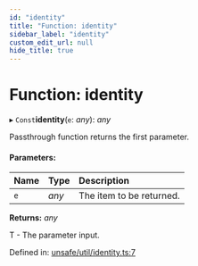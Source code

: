 ```yaml
---
id: "identity"
title: "Function: identity"
sidebar_label: "identity"
custom_edit_url: null
hide_title: true
---
```


# Function: identity

▸ `Const`**identity**(`e`: *any*): *any*

Passthrough function returns the first parameter.

#### Parameters:

Name | Type | Description |
:------ | :------ | :------ |
`e` | *any* | The item to be returned.   |

**Returns:** *any*

T - The parameter input.

Defined in: [unsafe/util/identity.ts:7](https://github.com/diced/hikidashi/blob/4f12be0/src/unsafe/util/identity.ts#L7)
